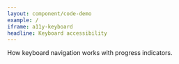 ```yaml
---
layout: component/code-demo
example: /
iframe: a11y-keyboard
headline: Keyboard accessibility
---
```


How keyboard navigation works with progress indicators.
